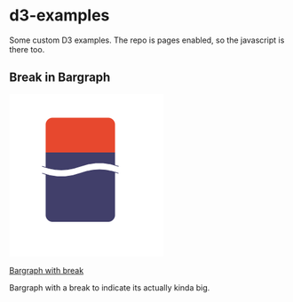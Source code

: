 # d3-examples


Some custom D3 examples.   The repo is pages enabled, so the javascript is there too.

## Break in Bargraph


![pill](https://github.com/robstave/d3-examples/blob/main/pill/pill.png)

[Bargraph with break](https://github.com/robstave/d3-examples/pill)

Bargraph with a break to indicate its actually kinda big.